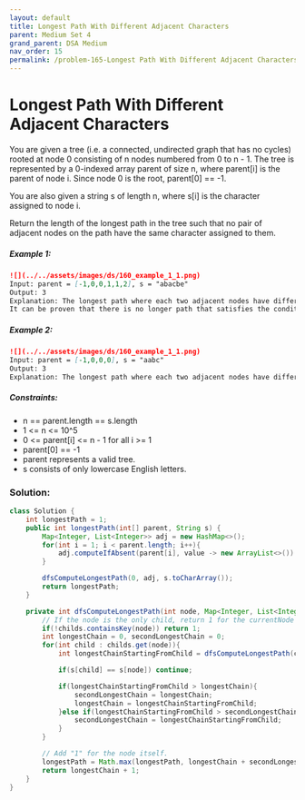 ```yaml
---
layout: default
title: Longest Path With Different Adjacent Characters
parent: Medium Set 4
grand_parent: DSA Medium
nav_order: 15
permalink: /problem-165-Longest Path With Different Adjacent Characters/
---
```

# Longest Path With Different Adjacent Characters
You are given a tree (i.e. a connected, undirected graph that has no cycles) rooted at node 0 consisting of n nodes numbered from 0 to n - 1. The tree is represented by a 0-indexed array parent of size n, where parent[i] is the parent of node i. Since node 0 is the root, parent[0] == -1.

You are also given a string s of length n, where s[i] is the character assigned to node i.

Return the length of the longest path in the tree such that no pair of adjacent nodes on the path have the same character assigned to them.

##### Example 1:
```markdown
![](../../assets/images/ds/160_example_1_1.png)
Input: parent = [-1,0,0,1,1,2], s = "abacbe"
Output: 3
Explanation: The longest path where each two adjacent nodes have different characters in the tree is the path: 0 -> 1 -> 3. The length of this path is 3, so 3 is returned.
It can be proven that there is no longer path that satisfies the conditions.
```
##### Example 2:
```markdown
![](../../assets/images/ds/160_example_1_1.png)
Input: parent = [-1,0,0,0], s = "aabc"
Output: 3
Explanation: The longest path where each two adjacent nodes have different characters is the path: 2 -> 0 -> 3. The length of this path is 3, so 3 is returned.
```
##### Constraints:
* n == parent.length == s.length
* 1 <= n <= 10^5
* 0 <= parent[i] <= n - 1 for all i >= 1
* parent[0] == -1
* parent represents a valid tree.
* s consists of only lowercase English letters.

### Solution:
```java
class Solution {
    int longestPath = 1;
    public int longestPath(int[] parent, String s) {
        Map<Integer, List<Integer>> adj = new HashMap<>();
        for(int i = 1; i < parent.length; i++){
            adj.computeIfAbsent(parent[i], value -> new ArrayList<>()).add(i);
        }

        dfsComputeLongestPath(0, adj, s.toCharArray());
        return longestPath;
    }

    private int dfsComputeLongestPath(int node, Map<Integer, List<Integer>> childs, char[] s){
        // If the node is the only child, return 1 for the currentNode itself.
        if(!childs.containsKey(node)) return 1;
        int longestChain = 0, secondLongestChain = 0;
        for(int child : childs.get(node)){
            int longestChainStartingFromChild = dfsComputeLongestPath(child, childs, s);

            if(s[child] == s[node]) continue;

            if(longestChainStartingFromChild > longestChain){
                secondLongestChain = longestChain;
                longestChain = longestChainStartingFromChild;
            }else if(longestChainStartingFromChild > secondLongestChain){
                secondLongestChain = longestChainStartingFromChild;
            }
        }

        // Add "1" for the node itself.
        longestPath = Math.max(longestPath, longestChain + secondLongestChain + 1);
        return longestChain + 1;
    }
}
```